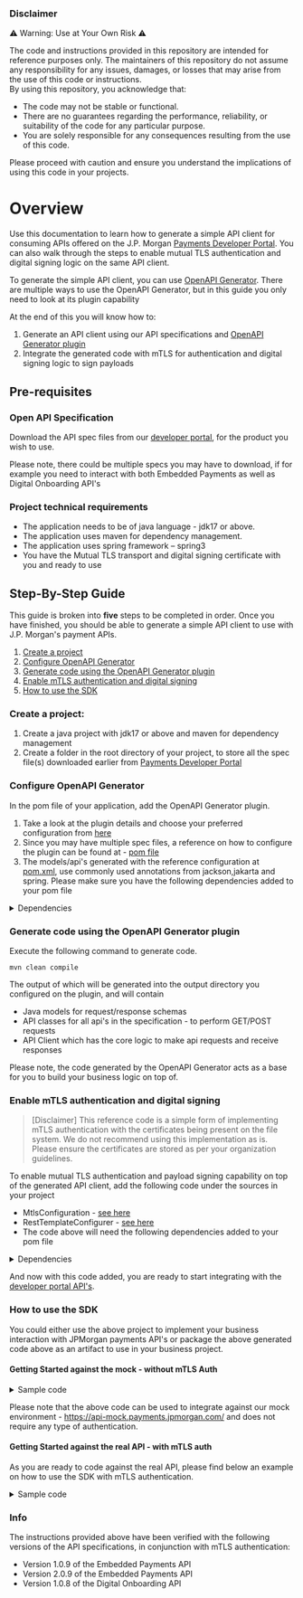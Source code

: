 ### Disclaimer

⚠️ Warning: Use at Your Own Risk ⚠️

The code and instructions provided in this repository are intended for reference purposes only. The maintainers of this
repository do not assume any responsibility for any issues, damages, or losses that may arise from the use of this code
or instructions.<br/>
By using this repository, you acknowledge that:

- The code may not be stable or functional.
- There are no guarantees regarding the performance, reliability, or suitability of the code for any particular purpose.
- You are solely responsible for any consequences resulting from the use of this code.<br/>

Please proceed with caution and ensure you understand the implications of using this code in your projects.

# Overview

Use this documentation to learn how to generate a simple API client for consuming APIs offered on
the J.P.
Morgan [Payments Developer Portal](https://developer.payments.jpmorgan.com/api/home).
You can also walk through the steps to enable mutual TLS authentication and digital signing logic on the same API
client.

To generate the simple API client, you can use  [OpenAPI Generator](https://openapi-generator.tech/). There are multiple
ways to use the OpenAPI Generator, but in
this guide you only need to look at its plugin
capability

At the end of this you will know how to:

1. Generate an API client using our API specifications
   and [OpenAPI Generator plugin](https://openapi-generator.tech/docs/plugins)
2. Integrate the generated code with mTLS for authentication and digital signing logic to sign payloads

## Pre-requisites

### Open API Specification

Download the API spec files
from
our [developer portal](https://developer.payments.jpmorgan.com/api/home),
for the product you wish to use.

Please note, there could be multiple specs you may have to download, if for example you need to interact with both
Embedded Payments as well as
Digital Onboarding API's

### Project technical requirements

- The application needs to be of java language - jdk17 or above.
- The application uses maven for dependency management.
- The application uses spring framework – spring3
- You have the Mutual TLS transport and digital signing certificate with you and ready to use

## Step-By-Step Guide

This guide is broken into **five** steps to be completed in order. Once you have finished, you should be able to
generate a simple API client to use with J.P. Morgan's payment APIs.

1. [Create a project](README.md#Create-a-project)
2. [Configure OpenAPI Generator](README.md#Configure-OpenAPI-Generator)
3. [Generate code using the OpenAPI Generator plugin](README.md#Generate-code-using-the-OpenAPI-Generator-plugin)
4. [Enable mTLS authentication and digital signing](README.md#Enable-mTLS-authentication-and-digital-signing)
5. [How to use the SDK](README.md#How-to-use-the-SDK)

### Create a project:

1. Create a java project with jdk17 or above and maven for dependency management
2. Create a folder in the root directory of your project, to store all the spec file(s) downloaded earlier
   from [Payments Developer Portal](https://developer.payments.jpmorgan.com/api/home)

### Configure OpenAPI Generator

In the pom file of your application, add the OpenAPI Generator plugin.

1. Take a look at the plugin details and choose your preferred configuration
   from [here](https://github.com/OpenAPITools/openapi-generator/tree/master/modules/openapi-generator-maven-plugin)
2. Since you may have multiple spec files, a reference on how to configure the plugin can be found
   at - [pom file](pom.xml)
3. The models/api's generated with the reference configuration at [pom.xml](pom.xml), use commonly used annotations
   from jackson,jakarta and spring. Please make sure you have the following dependencies added to your pom file

<details>

<summary>Dependencies</summary>

```xml

<dependencies>
  <dependency>
    <groupId>org.springframework</groupId>
    <artifactId>spring-web</artifactId>
    <version>6.1.12</version>
  </dependency>
  <dependency>
    <groupId>org.springframework</groupId>
    <artifactId>spring-context</artifactId>
    <version>6.1.12</version>
  </dependency>
  <dependency>
    <groupId>org.openapitools</groupId>
    <artifactId>jackson-databind-nullable</artifactId>
    <version>0.2.6</version>
  </dependency>
  <dependency>
    <groupId>jakarta.annotation</groupId>
    <artifactId>jakarta.annotation-api</artifactId>
    <version>3.0.0</version>
  </dependency>
  <dependency>
    <groupId>org.projectlombok</groupId>
    <artifactId>lombok</artifactId>
    <version>1.18.34</version>
  </dependency>
</dependencies>
   ```

</details>

### Generate code using the OpenAPI Generator plugin

Execute the following command to generate code.

```shell
mvn clean compile
```

The output of which will be generated into the output directory you configured on the plugin, and will contain

- Java models for request/response schemas
- API classes for all api's in the specification - to perform GET/POST requests
- API Client which has the core logic to make api requests and receive responses

Please note, the code generated by the OpenAPI Generator acts as a base for you to build your business logic on
top of.

### Enable mTLS authentication and digital signing

> [Disclaimer]
This reference code is a simple form of implementing mTLS authentication with the certificates being present on the file system. We do not recommend using this implementation as is.
> Please ensure the certificates are stored as per your organization guidelines.

To enable mutual TLS authentication and payload signing capability on top of the generated API
client, add the following code under the sources in your project

- MtlsConfiguration - [see here](src/main/java/org/example/config/MTLSConfiguration.java)
- RestTemplateConfigurer -  [see here](src/main/java/org/example/config/RestTemplateConfigurer.java)
- The code above will need the following dependencies added to your pom file

<details>
<summary>Dependencies</summary>

```xml

<dependencies>
  <dependency>
    <groupId>io.jsonwebtoken</groupId>
    <artifactId>jjwt-api</artifactId>
    <version>0.12.6</version>
  </dependency>
  <dependency>
    <groupId>io.jsonwebtoken</groupId>
    <artifactId>jjwt-impl</artifactId>
    <version>0.12.6</version>
  </dependency>
  <dependency>
    <groupId>io.jsonwebtoken</groupId>
    <artifactId>jjwt-jackson</artifactId>
    <version>0.12.6</version>
  </dependency>
  <dependency>
    <groupId>org.apache.httpcomponents.client5</groupId>
    <artifactId>httpclient5</artifactId>
    <version>5.3.1</version>
  </dependency>
</dependencies>
```

</details>

And now with this code added, you are ready to start integrating with
the [developer portal API's](https://developer.payments.jpmorgan.com/api/home).

### How to use the SDK

You could either use the above project to implement your business interaction with JPMorgan payments API's or package
the above generated code above as an artifact to use in your business project.

#### Getting Started against the mock - without mTLS Auth

<details>
<summary>Sample code</summary>

```java

public class Example {

  public static void main(String[] args) {

    // Since we are not using mTLS in this instance, we create an empty configuration
    MTLSConfiguration mtlsConfiguration = MTLSConfiguration.builder().build();

    // Use the above mTLS configuration to create a rest template
    RestTemplateConfigurer restTemplateConfigurer = new RestTemplateConfigurer();
    RestTemplate restTemplate = restTemplateConfigurer.restTemplate(mtlsConfiguration);

    // Create an APIClient (OpenAPI generated code) instance using the resttemplate that has mTLS configured above
    ApiClient apiClient = new ApiClient(restTemplate);

    // Set a base path for the api you are trying to reach to on the api client - which is the mock API in this instance
    apiClient.setBasePath("https://api-mock.payments.jpmorgan.com//tsapi/ef/v1");

    try {
      // In this sample we are initializing accounts api (OpenAPI Generated code) to query a list of accounts
      AccountsApi accountsApi = new AccountsApi(apiClient);
      ListAccountsResponse listAccountsResponse = accountsApi.getAccounts(null, null, null, null);
      System.out.println(listAccountsResponse);
      //..your business logic goes here
    } catch (HttpClientErrorException clientErrorException) {

      //Any 4xx response will result in a HttpClientErrorException, you can extract the error response like shown below
      ApiError apiError = clientErrorException.getResponseBodyAs(ApiError.class);
      System.out.println(apiError.getContext());

    } catch (HttpServerErrorException serverErrorException) {

      //Any 5xx response will result in a HttpServerErrorException, you can extract the error response like shown below
      ApiError apiError = serverErrorException.getResponseBodyAs(ApiError.class);
      System.out.println(apiError.getContext());

    }

  }
}

```

</details>

Please note that the above code can be used to integrate against our mock environment - https://api-mock.payments.jpmorgan.com/
and does not require any type of authentication.

#### Getting Started against the real API - with mTLS auth

As you are ready to code against the real API, please find below an example on how to use the SDK with mTLS
authentication.

<details>
<summary>Sample code</summary>

```java

public class Example {

   public static void main(String[] args) {

      // Create a MTLS configuration object with transport certificate and digital signing key to be able to use mTLS authentication in your API request
      MTLSConfiguration mtlsConfiguration = MTLSConfiguration.builder()
              .mtlsTransportCertLocation("certs/transportCert.p12")
              .mtlsDigitalSigningPrivateKeyLocation("certs/private.key")
              .mtlsTransportCertPassword("credential of transport certificate").build();

      // Use the above mTLS configuration to create a rest template
      RestTemplateConfigurer restTemplateConfigurer = new RestTemplateConfigurer();
      RestTemplate restTemplate = restTemplateConfigurer.restTemplate(mtlsConfiguration);

      // Create an APIClient (OpenAPI generated code) instance using the resttemplate that has mTLS configured above
      ApiClient apiClient = new ApiClient(restTemplate);

      // Set a base path for the api you are trying to reach to on the api client
      apiClient.setBasePath("https://apigatewaycat.jpmorgan.com/tsapi/ef/v1");

      try {
         // In this sample we are initializing accounts api (OpenAPI Generated code) to query a list of accounts
         AccountsApi accountsApi = new AccountsApi(apiClient);
         ListAccountsResponse listAccountsResponse = accountsApi.getAccounts(null, null, null, null);
         System.out.println(listAccountsResponse);
         //..your business logic goes here
      } catch (HttpClientErrorException clientErrorException) {

         //Any 4xx response will result in a HttpClientErrorException, you can extract the error response like shown below
         ApiError apiError = clientErrorException.getResponseBodyAs(ApiError.class);
         System.out.println(apiError.getContext());

      } catch (HttpServerErrorException serverErrorException) {

         //Any 5xx response will result in a HttpServerErrorException, you can extract the error response like shown below
         ApiError apiError = serverErrorException.getResponseBodyAs(ApiError.class);
         System.out.println(apiError.getContext());

      }

   }
}

```

</details>

### Info

The instructions provided above have been verified with the following versions of the API specifications, in conjunction
with mTLS authentication:

- Version 1.0.9 of the Embedded Payments API
- Version 2.0.9 of the Embedded Payments API
- Version 1.0.8 of the Digital Onboarding API
